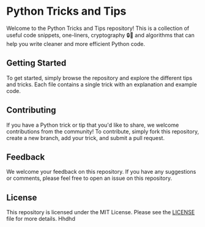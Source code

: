 # Python Tricks and Tips

Welcome to the Python Tricks and Tips repository! This is a collection of useful code snippets, one-liners, cryptography 🔒🔑 and algorithms that can help you write cleaner and more efficient Python code.

## Getting Started

To get started, simply browse the repository and explore the different tips and tricks. Each file contains a single trick with an explanation and example code.

## Contributing

If you have a Python trick or tip that you'd like to share, we welcome contributions from the community! To contribute, simply fork this repository, create a new branch, add your trick, and submit a pull request.

## Feedback

We welcome your feedback on this repository. If you have any suggestions or comments, please feel free to open an issue on this repository.

## License

This repository is licensed under the MIT License. Please see the [LICENSE](/LICENSE) file for more details.
Hhdhd

